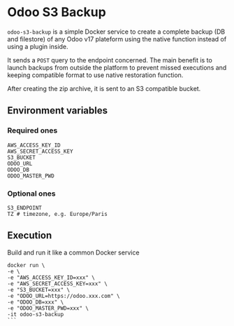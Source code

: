 # Odoo S3 Backup

`odoo-s3-backup` is a simple Docker service to create a complete backup (DB and filestore) of any Odoo v17 plateform using the native function instead of using a plugin inside.

It sends a `POST` query to the endpoint concerned. The main benefit is to launch backups from outside the platform to prevent missed executions and keeping compatible format to use native restoration function.

After creating the zip archive, it is sent to an S3 compatible bucket.

## Environment variables

### Required ones
```
AWS_ACCESS_KEY_ID
AWS_SECRET_ACCESS_KEY
S3_BUCKET
ODOO_URL
ODOO_DB
ODOO_MASTER_PWD
```

### Optional ones
```
S3_ENDPOINT
TZ # timezone, e.g. Europe/Paris 
```

## Execution

Build and run it like a common Docker service
````
docker run \
-e \
-e "AWS_ACCESS_KEY_ID=xxx" \
-e "AWS_SECRET_ACCESS_KEY=xxx" \
-e "S3_BUCKET=xxx" \
-e "ODOO_URL=https://odoo.xxx.com" \
-e "ODOO_DB=xxx" \
-e "ODOO_MASTER_PWD=xxx" \
-it odoo-s3-backup
```